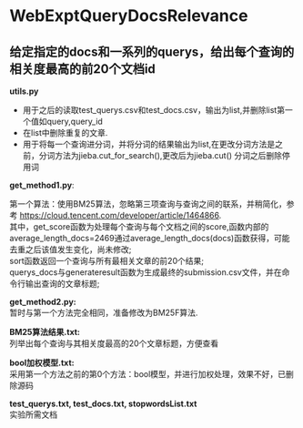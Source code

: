 # WebExptQueryDocsRelevance

## 给定指定的docs和一系列的querys，给出每个查询的相关度最高的前20个文档id

**utils.py**
- 用于之后的读取test_querys.csv和test_docs.csv，输出为list,并删除list第一个值如query,query_id  
- 在list中删除重复的文章.
- 用于将每一个查询进分词，并将分词的结果输出为list,在更改分词方法是之前，分词方法为jieba.cut_for_search(),更改后为jieba.cut()
分词之后删除停用词

**get_method1.py**:  

第一个算法：使用BM25算法，忽略第三项查询与查询之间的联系，并稍简化，参考 https://cloud.tencent.com/developer/article/1464866.  
其中，get_score函数为处理每个查询与每个文档之间的score,函数内部的average_length_docs=2469通过average_length_docs(docs)函数获得，可能去重之后该值发生变化，尚未修改;  
sort函数返回一个查询与所有最相关文章的前20个结果;  
querys_docs与generateresult函数为生成最终的submission.csv文件，并在命令行输出查询的文章标题;  

**get_method2.py:**  
暂时与第一个方法完全相同，准备修改为BM25F算法.

**BM25算法结果.txt:**  
列举出每个查询与其相关度最高的20个文章标题，方便查看

**bool加权模型.txt:**  
采用第一个方法之前的第0个方法：bool模型，并进行加权处理，效果不好，已删除源码

**test_querys.txt, test_docs.txt, stopwordsList.txt**  
实验所需文档






